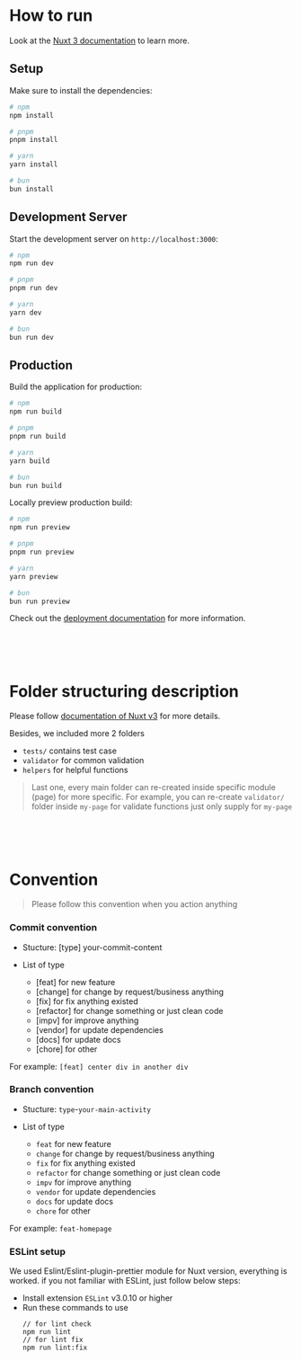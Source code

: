 # How to run

Look at the [Nuxt 3 documentation](https://nuxt.com/docs/getting-started/introduction) to learn more.

## Setup

Make sure to install the dependencies:

```bash
# npm
npm install

# pnpm
pnpm install

# yarn
yarn install

# bun
bun install
```

## Development Server

Start the development server on `http://localhost:3000`:

```bash
# npm
npm run dev

# pnpm
pnpm run dev

# yarn
yarn dev

# bun
bun run dev
```

## Production

Build the application for production:

```bash
# npm
npm run build

# pnpm
pnpm run build

# yarn
yarn build

# bun
bun run build
```

Locally preview production build:

```bash
# npm
npm run preview

# pnpm
pnpm run preview

# yarn
yarn preview

# bun
bun run preview
```

Check out the [deployment documentation](https://nuxt.com/docs/getting-started/deployment) for more information.

<br />
<br />
<br />

# Folder structuring description

Please follow [documentation of Nuxt v3](https://nuxt.com/docs/getting-started/introduction) for more details.

Besides, we included more 2 folders

- `tests/` contains test case
- `validator` for common validation
- `helpers` for helpful functions

> Last one, every main folder can re-created inside specific module (page) for more specific. For example, you can re-create `validator/` folder inside `my-page` for validate functions just only supply for `my-page`

<br />
<br />
<br />

# Convention

> Please follow this convention when you action anything

### Commit convention

- Stucture: [type] your-commit-content

- List of type
  - [feat] for new feature
  - [change] for change by request/business anything
  - [fix] for fix anything existed
  - [refactor] for change something or just clean code
  - [impv] for improve anything
  - [vendor] for update dependencies
  - [docs] for update docs
  - [chore] for other

For example: `[feat] center div in another div`

### Branch convention

- Stucture: `type`-`your-main-activity`

- List of type
  - `feat` for new feature
  - `change` for change by request/business anything
  - `fix` for fix anything existed
  - `refactor` for change something or just clean code
  - `impv` for improve anything
  - `vendor` for update dependencies
  - `docs` for update docs
  - `chore` for other

For example: `feat-homepage`

### ESLint setup

We used Eslint/Eslint-plugin-prettier module for Nuxt version, everything is worked.
if you not familiar with ESLint, just follow below steps:

- Install extension `ESLint` v3.0.10 or higher
- Run these commands to use
  ```
  // for lint check
  npm run lint
  // for lint fix
  npm run lint:fix
  ```
